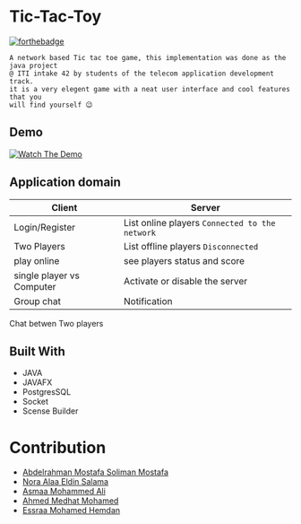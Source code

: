 # Tic-Tac-Toy <br>
[![forthebadge](https://forthebadge.com/images/badges/made-with-java.svg)](https://forthebadge.com)

```
A network based Tic tac toe game, this implementation was done as the java project
@ ITI intake 42 by students of the telecom application development track.
it is a very elegent game with a neat user interface and cool features that you
will find yourself 😉
```


Demo
-
[![Watch The Demo](https://i.imgur.com/vKb2F1B.png)](https://youtu.be/-vmdRntvZEo)


## Application domain

Client                        | Server
---                           | ---
Login/Register                | List online players `Connected to the network`
Two Players                   | List offline players `Disconnected`
play online                   | see players status and score
single player vs Computer     | Activate or disable the server
Group chat                    | Notification
Chat betwen Two players 
 ## Built With

* JAVA
* JAVAFX
* PostgresSQL
* Socket
* Scense Builder



# Contribution

* [Abdelrahman Mostafa Soliman Mostafa](https://github.com/EngAbdelrahmanMostafa)
* [Nora Alaa Eldin Salama](https://github.com/nora-alaa)
* [Asmaa Mohammed Ali](https://github.com/AsmaaMohamedAli)
* [Ahmed Medhat Mohamed ](https://github.com/aMedhatR) 
* [Essraa Mohamed Hemdan ](https://github.com/essraahemdan) 



